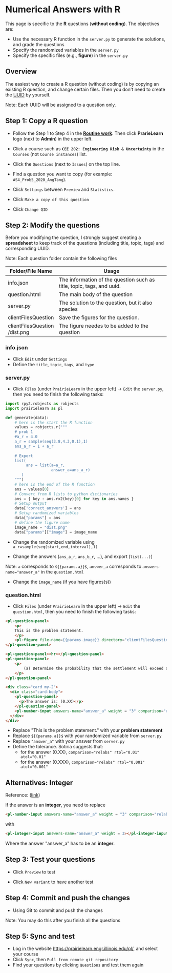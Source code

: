# Numerical Answers with R

This page is specific to the **R** questions (**without coding**). The objectives are:

- Use the necessary R function in the `server.py` to generate the solutions, and grade the questions
- Specify the randomized variables in the `server.py`
- Specify the specific files (e.g., **figure**) in the `server.py`

## Overview

The easiest way to create a R question (without coding) is by copying an existing R question, and change certain files. Then you don't need to create the [UUID](https://www.uuidgenerator.net/) by yourself.

Note: Each UUID will be assigned to a question only.

## Step 1: Copy a R question

* Follow the Step 1 to Step 4 in the **[Routine work](https://pl-cee202-docs.readthedocs.io/en/latest/page/setup.html#routine-work)**. Then click **PrarieLearn** logo (next to **Admin**) in the upper left.

* Click a course such as **`CEE 202: Engineering Risk & Uncertainty`** in the `Courses` (not `Course instances`) list.

* Click the `Questions` (next to `Issues`) on the top line.

* Find a question you want to copy (for example: `AS4_Prob5_2020_AngTang`).

* Click `Settings` between `Preview` and `Statistics`.

* Click `Make a copy of this question`

* Click `Change QID`

## Step 2: Modify the questions

Before you modifying the question, I strongly suggest creating a **spreadsheet** to keep track of the questions (including title, topic, tags) and corresponding UUID.

Note: Each question folder contain the following files

| Folder/File Name                 | Usage                                                        |
| -------------------------------- | ------------------------------------------------------------ |
| info.json                        | The information of the question such as title, topic, tags, and uuid. |
| question.html                    | The main body of the question                                |
| server.py                        | The solution to the question, but it also species            |
| clientFilesQuestion              | Save the figures for the question.                           |
| clientFilesQuestion<br>/dist.png | The figure needes to be added to the question                |

### info.json

* Click `Edit` under `Settings`
* Define the `title`, `topic`, `tags`, and `type`

### server.py

* Click `Files` (under `PrairieLearn` in the upper left) &rightarrow; `Edit` the `server.py`, then you need to finish the following tasks:

```python
import rpy2.robjects as robjects
import prairielearn as pl

def generate(data):
    # here is the start the R function
    values = robjects.r("""
    # prob 1
    #a_r = 4.0
    a_r = sample(seq(3.8,4.3,0.1),1)
    ans_a_r = 1 + a_r
    
    # Export
    list(  
         ans = list(a=a_r,
                    answer_a=ans_a_r)
       )
    """)
    # here is the end of the R function
    ans = values[0]
    # Convert from R lists to python dictionaries
    ans = { key : ans.rx2(key)[0] for key in ans.names }
    # Setup output 
    data['correct_answers'] = ans
    # Setup randomized variables
    data["params"] = ans
    # define the figure name
    image_name = "dist.png"
    data["params"]["image"] = image_name
```

* Change the randomized variable using `a_r=sample(seq(start,end,interval),1)`

* Change the answers (`ans_a_r`, `ans_b_r`, ...), and export  (`list(...)`)

Note: `a` corresponds to `${{params.a}}$`, `answer_a` corresponds to `answers-name="answer_a"` in the `question.html`

* Change the `image_name` (if you have figures(s))

### question.html

* Click `Files` (under `PrairieLearn` in the upper left) &rightarrow; `Edit` the `question.html`, then you need to finish the following tasks:

```html
<pl-question-panel>
	<p> 
	This is the problem statement.
	</p>
	<pl-figure file-name={{params.image}} directory="clientFilesQuestion"></pl-figure>
</pl-question-panel>

<pl-question-panel><hr></pl-question-panel>
<pl-question-panel>
	<p>
	    (a) Determine the probability that the settlement will exceed ${{params.a}}$ cm.
	</p>
</pl-question-panel>

<div class="card my-2">
  <div class="card-body">
    <pl-question-panel>
      <p>The answer is: (0.XX)</p>
    </pl-question-panel>
    <pl-number-input answers-name="answer_a" weight = "3" comparison="relabs" rtol="0.01" atol="0.01"></pl-number-input>
  </div>
</div>
```

* Replace "This is the problem statement." with your **problem statement**
* Replace `${{params.a}}$` with your randomized variable from `server.py` 
* Replace `"answer_a"` with your answer from `server.py`
* Define the tolerance. Sotiria suggests that: 
  * for the answer (0.XX), `comparison="relabs" rtol="0.01" atol="0.01"`
  * for the answer (0.XXX), `comparison="relabs" rtol="0.001" atol="0.001"`

## Alternatives: Integer

Reference: ([link](https://prairielearn.readthedocs.io/en/latest/elements/#pl-integer-input-element))

If the answer is an **integer**, you need to replace 

```html
<pl-number-input answers-name="answer_a" weight = "3" comparison="relabs" rtol="0.01" atol="0.01"></pl-number-input>
```

with

```html
<pl-integer-input answers-name="answer_a" weight = 3></pl-integer-input>
```

Where the answer "answer_a" has to be an **integer**.

## Step 3: Test your questions

* Click `Preview` to test

* Click `New variant` to have another test

## Step 4: Commit and push the changes

* Using Git to commit and push the changes

Note: You may do this after you finish all the questions

## Step 5: Sync and test 

* Log in the website https://prairielearn.engr.illinois.edu/pl/, and select your course
* Click `Sync`, then `Pull from remote git repository`
* Find your questions by clicking `Questions` and test them again